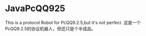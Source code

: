 # JavaPcQQ925
This is a protocol Robot for PcQQ9.2.5,but it's not perfect.
这是一个PcQQ9.2.5的协议机器人，但还只是个半成品。
